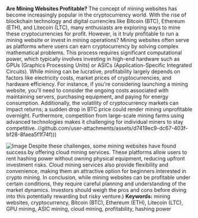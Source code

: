 **Are Mining Websites Profitable?**
The concept of mining websites has become increasingly popular in the cryptocurrency world. With the rise of blockchain technology and digital currencies like Bitcoin (BTC), Ethereum (ETH), and Litecoin (LTC), many enthusiasts are exploring ways to mine these cryptocurrencies for profit. However, is it truly profitable to run a mining website or invest in mining operations?
Mining websites often serve as platforms where users can earn cryptocurrency by solving complex mathematical problems. This process requires significant computational power, which typically involves investing in high-end hardware such as GPUs (Graphics Processing Units) or ASICs (Application-Specific Integrated Circuits). While mining can be lucrative, profitability largely depends on factors like electricity costs, market prices of cryptocurrencies, and hardware efficiency.
For instance, if you're considering launching a mining website, you'll need to consider the ongoing costs associated with maintaining servers, purchasing equipment, and paying for energy consumption. Additionally, the volatility of cryptocurrency markets can impact returns; a sudden drop in BTC price could render mining unprofitable overnight. Furthermore, competition from large-scale mining farms using advanced technologies makes it challenging for individual miners to stay competitive.
 //github.com/user-attachments/assets/d7419ec9-dc67-403f-bf28-8faea5f1f74f)))

![Image](https://github.com/user-attachments/assets/d7419ec9-dc67-403f-bf28-8faea5f1f74f)
Despite these challenges, some mining websites have found success by offering cloud mining services. These platforms allow users to rent hashing power without owning physical equipment, reducing upfront investment risks. Cloud mining services also provide flexibility and convenience, making them an attractive option for beginners interested in crypto mining.
In conclusion, while mining websites can be profitable under certain conditions, they require careful planning and understanding of the market dynamics. Investors should weigh the pros and cons before diving into this potentially rewarding but risky venture.)
**Keywords:** mining websites, cryptocurrency, Bitcoin (BTC), Ethereum (ETH), Litecoin (LTC), GPU mining, ASIC mining, cloud mining, profitability, hashing power
